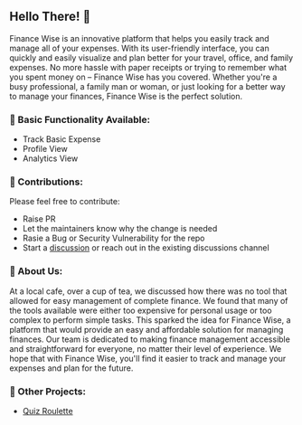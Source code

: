 ## Hello There! 👋

Finance Wise is an innovative platform that helps you easily track and manage all of your expenses. With its user-friendly interface, you can quickly and easily visualize and plan better for your travel, office, and family expenses. No more hassle with paper receipts or trying to remember what you spent money on – Finance Wise has you covered. Whether you're a busy professional, a family man or woman, or just looking for a better way to manage your finances, Finance Wise is the perfect solution.

### 🧙 Basic Functionality Available:
- Track Basic Expense
- Profile View
- Analytics View

### 🌈 Contributions:
Please feel free to contribute:
- Raise PR
- Let the maintainers know why the change is needed
- Rasie a Bug or Security Vulnerability for the repo
- Start a [discussion](https://github.com/orgs/financewise/discussions) or reach out in the existing discussions channel

### 🙋‍ About Us:
At a local cafe, over a cup of tea, we discussed how there was no tool that allowed for easy management of complete finance. We found that many of the tools available were either too expensive for personal usage or too complex to perform simple tasks. This sparked the idea for Finance Wise, a platform that would provide an easy and affordable solution for managing finances. Our team is dedicated to making finance management accessible and straightforward for everyone, no matter their level of experience. We hope that with Finance Wise, you'll find it easier to track and manage your expenses and plan for the future.

### 🍿 Other Projects:
- [Quiz Roulette](https://github.com/quiz-roulette)

<!-- 
**Here are some ideas to get you started:**

🙋‍♀️ A short introduction - what is your organization all about?
🌈 Contribution guidelines - how can the community get involved?
👩‍💻 Useful resources - where can the community find your docs? Is there anything else the community should know?
🍿 Fun facts - what does your team eat for breakfast?
🧙 Remember, you can do mighty things with the power of [Markdown](https://docs.github.com/github/writing-on-github/getting-started-with-writing-and-formatting-on-github/basic-writing-and-formatting-syntax)
-->
